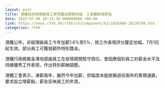 ```yaml
---
layout: post
title: 港鐵按非經理級員工表現釐定薪酬加幅　工會籲設增薪點
date: 2022-07-06 18:15:30.000000000 +08:00
link: https://news.rthk.hk/rthk/ch/component/k2/1656486-20220706.htm
categories: rthk
---
```


港鐵公布，非經理級員工今年加薪1.6%至5%，按工作表現評分釐定加幅，7月1日起生效。部分員工可獲發額外特別獎金。

港鐵行政總裁金澤培感謝員工在疫情期間堅守崗位，會因應個別員工的薪金水平及持續優秀工作表現，作出特別薪酬調整。

港鐵工會表示，凍薪兩年，雖然今年加薪，但幅度未能抵銷過往兩年的累積通脹，要求設立增薪點，薪金反映員工的年資。
